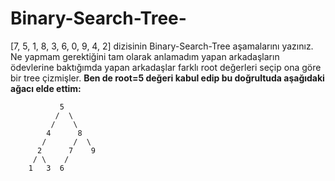 # Binary-Search-Tree-
[7, 5, 1, 8, 3, 6, 0, 9, 4, 2] dizisinin Binary-Search-Tree aşamalarını yazınız.
Ne yapmam gerektiğini tam olarak anlamadım yapan arkadaşların ödevlerine baktığımda yapan arkadaşlar farklı root değerleri seçip ona göre bir tree çizmişler.
**Ben de root=5 değeri kabul edip bu doğrultuda aşağıdaki ağacı elde ettim:**
```
           5
          /  \
         /    \
        4      8
       /      /  \
      2      7    9
     / \    /     
    1   3  6        
```
